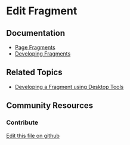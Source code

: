 # Edit Fragment

## Documentation

* [Page Fragments](https://portal.liferay.dev/docs/7-2/frameworks/-/knowledge_base/f/page-fragments)
* [Developing Fragments](https://portal.liferay.dev/docs/7-2/frameworks/-/knowledge_base/f/creating-fragments)

## Related Topics

* [Developing a Fragment using Desktop Tools](https://portal.liferay.dev/docs/7-2/frameworks/-/knowledge_base/f/page-fragments-desktop-tools)

## Community Resources


### Contribute

[Edit this file on github](https://github.com/olafk/controlpanel-documentation-docs/blob/master/md/72en/com_liferay_fragment_web_portlet_FragmentPortlet/fragment_edit_fragment_entry.md)
